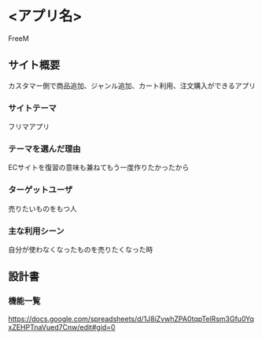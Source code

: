 # <アプリ名>
FreeM

## サイト概要
カスタマー側で商品追加、ジャンル追加、カート利用、注文購入ができるアプリ

### サイトテーマ
フリマアプリ

### テーマを選んだ理由
ECサイトを復習の意味も兼ねてもう一度作りたかったから

### ターゲットユーザ
売りたいものをもつ人

### 主な利用シーン
自分が使わなくなったものを売りたくなった時

## 設計書


### 機能一覧
<https://docs.google.com/spreadsheets/d/1J8iZvwhZPA0tqpTelRsm3Gfu0YqxZEHPTnaVued7Cnw/edit#gid=0>

